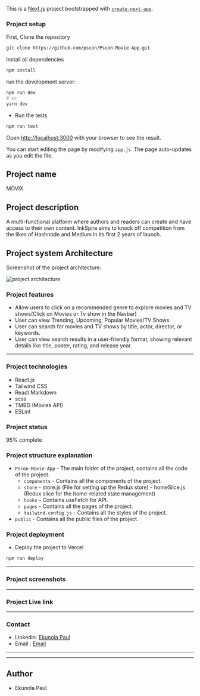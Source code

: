 This is a [Next.js](https://nextjs.org/) project bootstrapped with [`create-next-app`](https://github.com/vercel/next.js/tree/canary/packages/create-next-app).

### Project setup

First, Clone the repository

```bash
git clone https://github.com/pscon/Pscon-Movie-App.git
```

Install all dependencies

```bash
npm install
```

run the development server:

```bash
npm run dev
# or
yarn dev
```

- Run the tests

```bash
npm run test
```

Open [http://localhost:3000](http://localhost:3000) with your browser to see the result.

You can start editing the page by modifying `app.js`. The page auto-updates as you edit the file.

## Project name

MOVIX

## Project description

A multi-functional platform where authors and readers can create and have access to their own content. InkSpire aims to knock off competition from the likes of Hashnode and Medium in its first 2 years of launch.

## Project system Architecture

Screenshot of the project architecture:

![project architecture](./public/architecture.png)

### Project features

- Allow users to click on a recommended genre to explore movies and TV shows(Click on Movies or Tv show in the Navbar)
- User can view Trending, Upcoming, Popular Movies/TV Shows
- User can search for movies and TV shows by title, actor, director, or keywords.
- User can view search results in a user-friendly format, showing relevant details like title, poster, rating, and release year.

---

### Project technologies

- React.js
- Tailwind CSS
- React Markdown
- scss
- TMBD (Movies API)
- ESLint

### Project status

95% complete

### Project structure explanation

- `Pscon-Movie-App` - The main folder of the project, contains all the code of the project.
  - `components` - Contains all the components of the project.
  - `store` - store.js (File for setting up the Redux store) - homeSlice.js (Redux slice for the home-related state management)
  - `hooks` - Contains useFetch for API.
  - `pages` - Contains all the pages of the project.
  - `tailwind.config.js` - Contains all the styles of the project.
- `public` - Contains all the public files of the project.

### Project deployment

- Deploy the project to Vercel

```bash
npm run deploy
```

---

### Project screenshots

<!-- ![signup page](./public/signup.png)

![feeds page](./public/feeds.png)

![post page](./public/post.png)

![profile page](./public/profile.png) -->

---

### Project Live link

<!-- [InkSpire](https://ibimina-chatter.vercel.app) -->

---

### Contact

- Linkedin: [Ekunola Paul](https://www.linkedin.com/in/ekunola-paul-42712b1aa/)
- Email : [Email](mailto:ekunolapaul@gmail.com)

---

---

## Author

- Ekunola Paul
